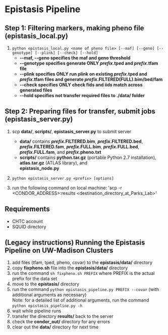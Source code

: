 # Epistasis Pipeline

## Step 1: Filtering markers, making pheno file (epistasis_local.py)
1. `python epistasis_local.py <name of pheno file> [--maf] [--geno] [--genotype] [--plink] [--check] [--hold]`
	* **--maf, --geno specifies the maf and geno threshold**
	* **--genotype specifies generate ONLY _prefix_.tped and _prefix_.tfam file**
	* **--plink specifies ONLY run plink on existing _prefix_.tped and _prefix_.tfam files and generate _prefix_.FILTERED(FULL).bim/bed/fam**
	* **--check specifies ONLY check fids and iids match across generated files**
	* **--hold specifies not transfer required files to ./data/ folder**
## Step 2: Preparing files for transfer, submit jobs (epistasis_server.py)
1. scp **data/**, **scripts/**, **epistasis_server.py** to submit server
	* **data/** contains 
		**_prefix_.FILTERED.bim**, 
		**_prefix_.FILTERED.bed**, 
		**_prefix_.FILTERED.fam**, 
		**_prefix_.FULL.bim**, 
		**_prefix_.FULL.bed**, 
		**_prefix_.FULL.fam**, and 
		**_prefix_.pheno.txt**
	* **scripts/** contains 
		**python.tar.gz** (portable Python 2.7 installation), 
		**atlas.tar.gz** (ATLAS library), and 	
		**epistasis_node.py**
2. `python epistasis_server.py <prefix> [options]`

3. run the following command on local machine: 'scp -r <CONDOR_ADDRESS>:results <destination_directory_at_Parks_Lab>'

## Requirements
* CHTC account
* SQUID directory


## (Legacy instructions) Running the Epistasis Pipeline on UW-Madison Clusters

1. add files (tfam, tped, pheno, covar) to the **epistasis/data/** directory  
2. copy **fixpheno.sh** file into the **epistasis/data/** directory  
3. run the command `sh fixpheno.sh PREFIX` where PREFIX is the actual prefix for the data set  
4. move to the **epistasis/** directory  
5. run the command `python epistasis_pipeline.py PREFIX --covar` (with additional arguments as necessary)  
	Note: for a detailed list of additional arguments, run the command `python epistasis_pipeline.py -h`  
6. wait while pipeline runs  
7. transfer the directory **results/** back to the server  
8. check the **condor_out/** directory for any errors  
9. clear out the **data/** directory for next time  

